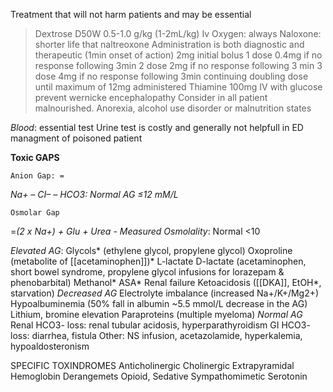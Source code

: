 Treatment that will not harm patients and may be essential

>Dextrose
	D50W 0.5-1.0 g/kg (1-2mL/kg) Iv
>Oxygen: always
>Naloxone: 
	shorter life that naltreoxone
	Administration is both diagnostic and therapeutic (1min onset of action)
	2mg initial bolus
	1 dose 0.4mg if no response following 3min
	2 dose 2mg if no response following 3 min
	3 dose 4mg if no response following 3min
	continuing doubling dose until maximum of 12mg administered
>Thiamine
	100mg IV with glucose
	prevent wernicke encephalopathy
	Consider in all patient malnourished. Anorexia, alcohol use disorder or malnutrition states


*Blood*:
essential test
Urine test  is costly and  generally not helpfull in ED managment of poisoned patient

**Toxic GAPS** 

	Anion Gap: = 
*Na+ – CI– – HCO3: Normal AG ≤12 mM/L*

	Osmolar Gap
=*(2 x Na+) + Glu + Urea - Measured Osmolality*: Normal <10

*Elevated AG*:
	Glycols* (ethylene glycol, propylene glycol)
	Oxoproline (metabolite of [[acetaminophen]])*
	L-lactate
	D-lactate (acetaminophen, short bowel syndrome, propylene glycol 	infusions for lorazepam & phenobarbital)
	Methanol*
	ASA*
	Renal failure
	Ketoacidosis ([[DKA]], EtOH*, starvation)
*Decreased AG*
	Electrolyte imbalance (increased Na+/K+/Mg2+)
	Hypoalbuminemia (50% fall in albumin ~5.5 mmol/L decrease in the AG)
	Lithium, bromine elevation
	Paraproteins (multiple myeloma)
*Normal AG*
	Renal HCO3- loss: renal tubular acidosis, hyperparathyroidism
	GI HCO3- loss: diarrhea, fistula
	Other: NS infusion, acetazolamide, hyperkalemia, hypoaldosteronism

SPECIFIC TOXINDROMES
Anticholinergic
Cholinergic
Extrapyramidal
Hemoglobin Derangemets
Opioid, Sedative
Sympathomimetic
Serotonin


